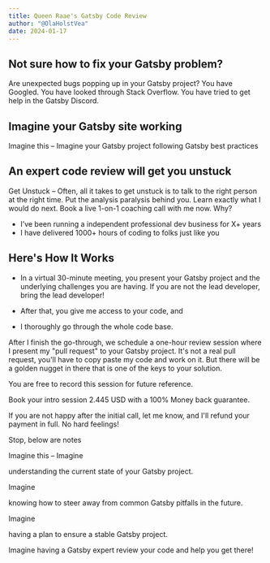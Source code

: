 ```yaml
---
title: Queen Raae's Gatsby Code Review
author: "@OlaHolstVea"
date: 2024-01-17
---
```


## Not sure how to fix your Gatsby problem?

Are unexpected bugs popping up in your Gatsby project? You have Googled. You have looked through Stack Overflow. You have tried to get help in the Gatsby Discord.

## Imagine your Gatsby site working

Imagine this – Imagine your Gatsby project following Gatsby best practices

## An expert code review will get you unstuck

Get Unstuck – Often, all it takes to get unstuck is to talk to the right person at the right time. Put the analysis paralysis behind you. Learn exactly what I would do next. Book a live 1-on-1 coaching call with me now. Why?

- I’ve been running a independent professional dev business for X+ years
- I have delivered 1000+ hours of coding to folks just like you


## Here's How It Works

- In a virtual 30-minute meeting, you present your Gatsby project and the underlying challenges you are having. If you are not the lead developer, bring the lead developer!

- After that, you give me access to your code, and
- I thoroughly go through the whole code base.

After I finish the go-through, we schedule a one-hour review session where I present my "pull request" to your Gatsby project. It's not a real pull request, you'll have to copy paste my code and work on it. But there will be a golden nugget in there that is one of the keys to your solution.

You are free to record this session for future reference.

Book your intro session
2.445 USD with a 100% Money back guarantee.

If you are not happy after the initial call, let me know, and I'll refund your payment in full. No hard feelings!

Stop, below are notes

Imagine this – Imagine

understanding the current state of your Gatsby project.

Imagine

knowing how to steer away from common Gatsby pitfalls in the future.

Imagine

having a plan to ensure a stable Gatsby project.

Imagine having a Gatsby expert review your code and help you get there!